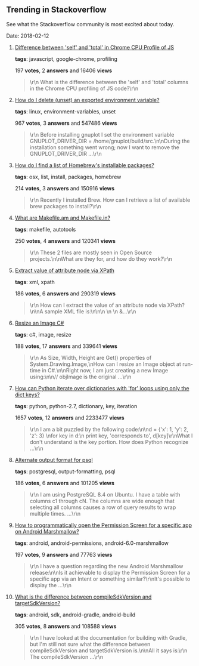 ## Trending in Stackoverflow

See what the Stackoverflow community is most excited about today.

Date: 2018-02-12


1. [Difference between 'self' and 'total' in Chrome CPU Profile of JS](https://stackoverflow.com/questions/7127671/difference-between-self-and-total-in-chrome-cpu-profile-of-js)

    **tags**: javascript, google-chrome, profiling
            
    197 **votes**, 2 **answers** and 16406 **views**

    > \r\n            What is the difference between the 'self' and 'total' columns in the Chrome CPU profiling of JS code?\r\n        

    
2. [How do I delete (unset) an exported environment variable?](https://stackoverflow.com/questions/6877727/how-do-i-delete-unset-an-exported-environment-variable)

    **tags**: linux, environment-variables, unset
            
    967 **votes**, 3 **answers** and 547486 **views**

    > \r\n            Before installing gnuplot I set the environment variable GNUPLOT_DRIVER_DIR = /home/gnuplot/build/src.\n\nDuring the installation something went wrong; now I want to remove the GNUPLOT_DRIVER_DIR ...\r\n        

    
3. [How do I find a list of Homebrew's installable packages?](https://stackoverflow.com/questions/8833230/how-do-i-find-a-list-of-homebrews-installable-packages)

    **tags**: osx, list, install, packages, homebrew
            
    214 **votes**, 3 **answers** and 150916 **views**

    > \r\n            Recently I installed Brew. How can I retrieve a list of available brew packages to install?\r\n        

    
4. [What are Makefile.am and Makefile.in?](https://stackoverflow.com/questions/2531827/what-are-makefile-am-and-makefile-in)

    **tags**: makefile, autotools
            
    250 **votes**, 4 **answers** and 120341 **views**

    > \r\n            These 2 files are mostly seen in Open Source projects.\n\nWhat are they for, and how do they work?\r\n        

    
5. [Extract value of attribute node via XPath](https://stackoverflow.com/questions/4835891/extract-value-of-attribute-node-via-xpath)

    **tags**: xml, xpath
            
    186 **votes**, 6 **answers** and 290319 **views**

    > \r\n            How can I extract the value of an attribute node via XPath?\n\nA sample XML file is:\n\n<parents name='Parents'>\n  <Parent id='1' name='Parent_1'>\n    <Children name='Children'>\n      &...\r\n        

    
6. [Resize an Image C#](https://stackoverflow.com/questions/1922040/resize-an-image-c-sharp)

    **tags**: c#, image, resize
            
    188 **votes**, 17 **answers** and 339641 **views**

    > \r\n            As Size, Width, Height are Get() properties of System.Drawing.Image,\nHow can I resize an Image object at run-time in C#.\n\nRight now, I am just creating a new Image using:\n\n// objImage is the original ...\r\n        

    
7. [How can Python iterate over dictionaries with 'for' loops using only the dict keys?](https://stackoverflow.com/questions/3294889/how-can-python-iterate-over-dictionaries-with-for-loops-using-only-the-dict-ke)

    **tags**: python, python-2.7, dictionary, key, iteration
            
    1657 **votes**, 12 **answers** and 2233477 **views**

    > \r\n            I am a bit puzzled by the following code:\n\nd = {'x': 1, 'y': 2, 'z': 3} \nfor key in d:\n    print key, 'corresponds to', d[key]\r\nWhat I don't understand is the key portion. How does Python recognize ...\r\n        

    
8. [Alternate output format for psql](https://stackoverflow.com/questions/9604723/alternate-output-format-for-psql)

    **tags**: postgresql, output-formatting, psql
            
    186 **votes**, 6 **answers** and 101205 **views**

    > \r\n            I am using PostgreSQL 8.4 on Ubuntu. I have a table with columns c1 through cN. The columns are wide enough that selecting all columns causes a row of query results to wrap multiple times. ...\r\n        

    
9. [How to programmatically open the Permission Screen for a specific app on Android Marshmallow?](https://stackoverflow.com/questions/32822101/how-to-programmatically-open-the-permission-screen-for-a-specific-app-on-android)

    **tags**: android, android-permissions, android-6.0-marshmallow
            
    197 **votes**, 9 **answers** and 77763 **views**

    > \r\n            I have a question regarding the new Android Marshmallow release:\n\nIs it achievable to display the Permission Screen for a specific app via an Intent or something similar?\r\nIt's possible to display the ...\r\n        

    
10. [What is the difference between compileSdkVersion and targetSdkVersion?](https://stackoverflow.com/questions/26694108/what-is-the-difference-between-compilesdkversion-and-targetsdkversion)

    **tags**: android, sdk, android-gradle, android-build
            
    305 **votes**, 8 **answers** and 108588 **views**

    > \r\n            I have looked at the documentation for building with Gradle, but I'm still not sure what the difference between compileSdkVersion and targetSdkVersion is.\n\nAll it says is:\r\n  The compileSdkVersion ...\r\n        

    